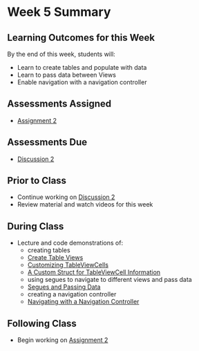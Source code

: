 # Week 5 Summary

## Learning Outcomes for this Week

By the end of this week, students will:

- Learn to create tables and populate with data
- Learn to pass data between Views
- Enable navigation with a navigation controller

## Assessments Assigned

- [Assignment 2](/assessments/assignments/assignment-2.md)

## Assessments Due

- [Discussion 2](/assessments/participation/discussion-2.md)

## Prior to Class

- Continue working on [Discussion 2](/assessments/participation/discussion-2.md)
- Review material and watch videos for this week

## During Class

- Lecture and code demonstrations of:
    - creating tables
    - [Create Table Views](./create-table.md)
    - [Customizing TableViewCells](./customize-table.md)
    - [A Custom Struct for TableViewCell Information](./custom-table-cell.md)
    - using segues to navigate to different views and pass data
    - [Segues and Passing Data](./segue.md)
    - creating a navigation controller
    - [Navigating with a Navigation Controller](./navigation-controller.md)
    
## Following Class

- Begin working on [Assignment 2](/assessments/assignments/assignment-2.md)
